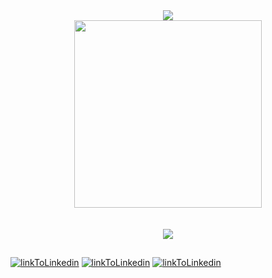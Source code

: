 <div align = "center">
    <img src="https://readme-typing-svg.herokuapp.com?color=%23F78E0D&center=true&vCenter=true&height=100&lines=Hello+world;My+name+is+Alberto"/>
</div>
<div align="center">
    <img  width="300" src="https://media.giphy.com/media/0TtX2qqpxp3pIafzio/giphy.gif"/>
</div>
<br><br>
<div align="center" >
    <img  src="http://github-readme-streak-stats.herokuapp.com?user=AprKali&theme=dark&date_format=M%20j%5B%2C%20Y%5D" />
</div>

## 

[![linkToLinkedin](https://img.shields.io/badge/LinkedIn-0077B5?style=for-the-badge&logo=linkedin&logoColor=white)](https://www.linkedin.com/in/albertorosellomartin/) [![linkToLinkedin](https://img.shields.io/badge/LinkedIn-0077B5?style=for-the-badge&logo=linkedin&logoColor=white)](https://www.linkedin.com/in/albertorosellomartin/) [![linkToLinkedin](https://img.shields.io/badge/LinkedIn-0077B5?style=for-the-badge&logo=linkedin&logoColor=white)](https://www.linkedin.com/in/albertorosellomartin/) 


